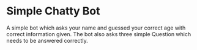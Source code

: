 # Simple Chatty Bot

A simple bot which asks your name and guessed your correct age with correct information given. The bot also asks three simple Question which needs to be answered correctly.
